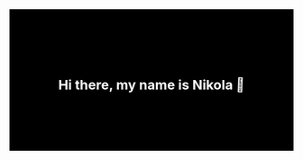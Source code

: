 

<!-- <h1 align=center>About Me</h1>

<table align=center>

<tr>
<td><h3>Name:</h3></td>
<td><h3>Robert Greathouse</h3></td>
</tr>

<tr>
<td><h3>School:</h3></td>
<td><h3>Brigham Young University</h3></td>
</tr>

<tr>
<td><h3>Major:</h3></td>
<td><h3>Computer Science</h3></td>
</tr>

<tr>
<td><h3>Year:</h3></td>
<td><h3>Junior</h3></td>
</tr>

</table> -->

<svg fill="none" viewBox="0 0 600 300" width="600" height="300" xmlns="http://www.w3.org/2000/svg">

<foreignObject width="100%" height="100%">

<div xmlns="http://www.w3.org/1999/xhtml">

<style>
        @keyframes hi  {
            0% { transform: rotate( 0.0deg) }
           10% { transform: rotate(14.0deg) }
           20% { transform: rotate(-8.0deg) }
           30% { transform: rotate(14.0deg) }
           40% { transform: rotate(-4.0deg) }
           50% { transform: rotate(10.0deg) }
           60% { transform: rotate( 0.0deg) }
          100% { transform: rotate( 0.0deg) }
        }
.container {
    background-color: black;
    width: 100%;
    height: 300px;
    display: flex;
    justify-content: center;
    align-items: center;
    color: white;
    font-family: -apple-system, BlinkMacSystemFont, "Segoe UI", Roboto, Helvetica, Arial, sans-serif, "Apple Color Emoji", "Segoe UI Emoji", "Segoe UI Symbol";
}
.hi {
    animation: hi 1.5s linear -0.5s infinite;
    display: inline-block;
    transform-origin: 70% 70%;
}
@media (prefers-reduced-motion) {
    .hi {
    animation: none;
    }
}

</style>

<div class="container">
        <h1>Hi there, my name is Nikola <div class="hi">👋</div></h1>
</div>
</div>
</foreignObject>
</svg>